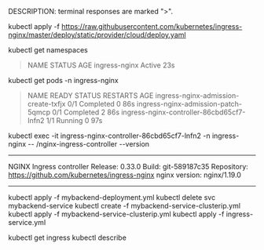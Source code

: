 DESCRIPTION: terminal responses are marked ">".

kubectl apply -f https://raw.githubusercontent.com/kubernetes/ingress-nginx/master/deploy/static/provider/cloud/deploy.yaml

kubectl get namespaces
>NAME              STATUS   AGE
>ingress-nginx     Active   23s

kubectl get pods -n ingress-nginx
>NAME                                        READY   STATUS      RESTARTS   AGE
>ingress-nginx-admission-create-txfjx        0/1     Completed   0          86s
>ingress-nginx-admission-patch-5qmcp         0/1     Completed   2          86s
>ingress-nginx-controller-86cbd65cf7-lnfn2   1/1     Running     0          97s

kubectl exec -it ingress-nginx-controller-86cbd65cf7-lnfn2 -n ingress-nginx -- /nginx-ingress-controller --version
>
-------------------------------------------------------------------------------
NGINX Ingress controller
  Release:       0.33.0
  Build:         git-589187c35
  Repository:    https://github.com/kubernetes/ingress-nginx
  nginx version: nginx/1.19.0

-------------------------------------------------------------------------------
>


kubectl apply -f mybackend-deployment.yml
kubectl delete svc mybackend-service
kubectl create -f mybackend-service-clusterip.yml
kubectl apply -f mybackend-service-clusterip.yml
kubectl apply -f ingress-service.yml

kubectl get ingress
kubectl describe

